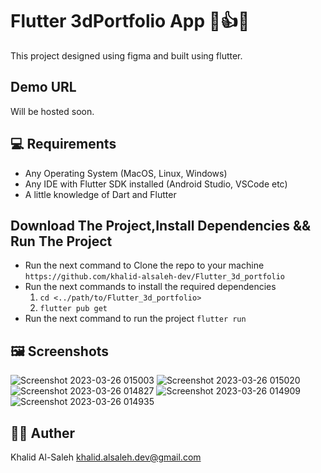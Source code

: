 # Flutter 3dPortfolio App 👏👍🔥

This project designed using figma and built using flutter.


## Demo URL
 Will be hosted soon. 

  


## 💻 Requirements 

- Any Operating System (MacOS, Linux, Windows)
- Any IDE with Flutter SDK installed (Android Studio, VSCode etc)
- A little knowledge of Dart and Flutter

## Download The Project,Install Dependencies && Run The Project 
- Run the next command to Clone the repo to your machine `https://github.com/khalid-alsaleh-dev/Flutter_3d_portfolio`
- Run the next commands to install the required dependencies
  1. `cd <../path/to/Flutter_3d_portfolio>`
  2. `flutter pub get`
- Run the next command to run the project `flutter run`
  

## 🖼 Screenshots
![Screenshot 2023-03-26 015003](https://user-images.githubusercontent.com/67127338/227746056-958ff7ca-3110-4991-8bb4-4060e0f392c6.png)
![Screenshot 2023-03-26 015020](https://user-images.githubusercontent.com/67127338/227746060-b7562202-f4b4-4522-8cc2-264e14fde9d1.png)
![Screenshot 2023-03-26 014827](https://user-images.githubusercontent.com/67127338/227746038-62f28f4a-6c27-4efd-ad49-5c25a487493f.png)
![Screenshot 2023-03-26 014909](https://user-images.githubusercontent.com/67127338/227746047-0dd721b6-0ca8-42b3-a78e-b5e67adc6c14.png)
![Screenshot 2023-03-26 014935](https://user-images.githubusercontent.com/67127338/227746053-da0ca21a-27d9-4b80-bc8a-793ce18b3645.png)


## 👨‍💻 Auther
Khalid Al-Saleh  khalid.alsaleh.dev@gmail.com
